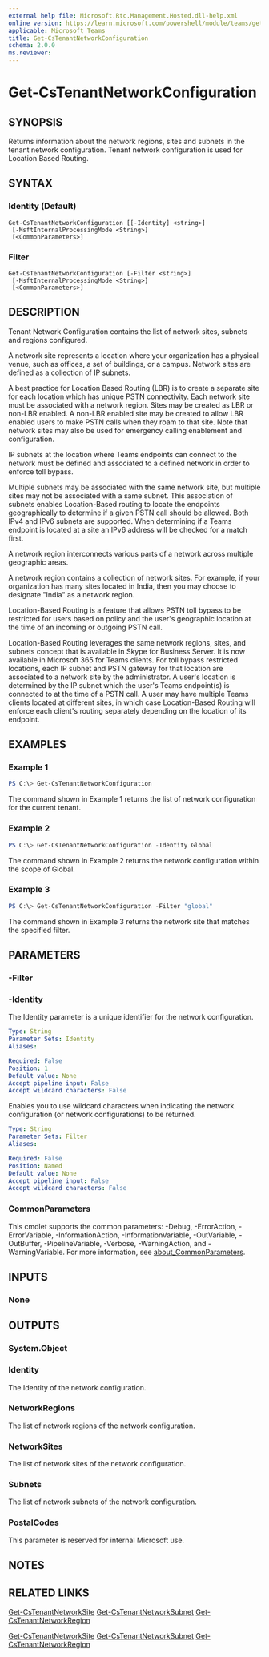 ```yaml
---
external help file: Microsoft.Rtc.Management.Hosted.dll-help.xml
online version: https://learn.microsoft.com/powershell/module/teams/get-cstenantnetworkconfiguration
applicable: Microsoft Teams
title: Get-CsTenantNetworkConfiguration
schema: 2.0.0
ms.reviewer:
---
```


# Get-CsTenantNetworkConfiguration

## SYNOPSIS

Returns information about the network regions, sites and subnets in the tenant network configuration. Tenant network configuration is used for Location Based Routing.

## SYNTAX

### Identity (Default)

```
Get-CsTenantNetworkConfiguration [[-Identity] <string>]
 [-MsftInternalProcessingMode <String>]
 [<CommonParameters>]
```

### Filter

```
Get-CsTenantNetworkConfiguration [-Filter <string>]
 [-MsftInternalProcessingMode <String>]
 [<CommonParameters>]
```

## DESCRIPTION
Tenant Network Configuration contains the list of network sites, subnets and regions configured.

A network site represents a location where your organization has a physical venue, such as offices, a set of buildings, or a campus. Network sites are defined as a collection of IP subnets.

A best practice for Location Based Routing (LBR) is to create a separate site for each location which has unique PSTN connectivity.  Each network site must be associated with a network region. Sites may be created as LBR or non-LBR enabled. A non-LBR enabled site may be created to allow LBR enabled users to make PSTN calls when they roam to that site. Note that network sites may also be used for emergency calling enablement and configuration.

IP subnets at the location where Teams endpoints can connect to the network must be defined and associated to a defined network in order to enforce toll bypass.

Multiple subnets may be associated with the same network site, but multiple sites may not be associated with a same subnet. This association of subnets enables Location-Based routing to locate the endpoints geographically to determine if a given PSTN call should be allowed. Both IPv4 and IPv6 subnets are supported. When determining if a Teams endpoint is located at a site an IPv6 address will be checked for a match first.

A network region interconnects various parts of a network across multiple geographic areas.

A network region contains a collection of network sites. For example, if your organization has many sites located in India, then you may choose to designate "India" as a network region.

Location-Based Routing is a feature that allows PSTN toll bypass to be restricted for users based on policy and the user's geographic location at the time of an incoming or outgoing PSTN call.

Location-Based Routing leverages the same network regions, sites, and subnets concept that is available in Skype for Business Server. It is now available in Microsoft 365 for Teams clients. For toll bypass restricted locations, each IP subnet and PSTN gateway for that location are associated to a network site by the administrator. A user's location is determined by the IP subnet which the user's Teams endpoint(s) is connected to at the time of a PSTN call. A user may have multiple Teams clients located at different sites, in which case Location-Based Routing will enforce each client's routing separately depending on the location of its endpoint.

## EXAMPLES

### Example 1

```powershell
PS C:\> Get-CsTenantNetworkConfiguration
```

The command shown in Example 1 returns the list of network configuration for the current tenant.

### Example 2

```powershell
PS C:\> Get-CsTenantNetworkConfiguration -Identity Global
```

The command shown in Example 2 returns the network configuration within the scope of Global.

### Example 3

```powershell
PS C:\> Get-CsTenantNetworkConfiguration -Filter "global"
```

The command shown in Example 3 returns the network site that matches the specified filter.

## PARAMETERS

### -Filter

### -Identity

The Identity parameter is a unique identifier for the network configuration.

```yaml
Type: String
Parameter Sets: Identity
Aliases:

Required: False
Position: 1
Default value: None
Accept pipeline input: False
Accept wildcard characters: False
```

Enables you to use wildcard characters when indicating the network configuration (or network configurations) to be returned.

```yaml
Type: String
Parameter Sets: Filter
Aliases:

Required: False
Position: Named
Default value: None
Accept pipeline input: False
Accept wildcard characters: False
```

### CommonParameters
This cmdlet supports the common parameters: -Debug, -ErrorAction, -ErrorVariable, -InformationAction, -InformationVariable, -OutVariable, -OutBuffer, -PipelineVariable, -Verbose, -WarningAction, and -WarningVariable. For more information, see [about_CommonParameters](https://go.microsoft.com/fwlink/?LinkID=113216).

## INPUTS

### None

## OUTPUTS

### System.Object

### Identity

The Identity of the network configuration.

### NetworkRegions

The list of network regions of the network configuration.

### NetworkSites

The list of network sites of the network configuration.

### Subnets

The list of network subnets of the network configuration.

### PostalCodes

This parameter is reserved for internal Microsoft use.

## NOTES

## RELATED LINKS
[Get-CsTenantNetworkSite](https://learn.microsoft.com/powershell/module/teams/get-cstenantnetworksite)
[Get-CsTenantNetworkSubnet](https://learn.microsoft.com/powershell/module/teams/get-cstenantnetworksite)
[Get-CsTenantNetworkRegion](https://learn.microsoft.com/powershell/module/teams/get-cstenantnetworksite)

[Get-CsTenantNetworkSite](https://learn.microsoft.com/powershell/module/teams/get-cstenantnetworksite)
[Get-CsTenantNetworkSubnet](https://learn.microsoft.com/powershell/module/teams/get-cstenantnetworksubnet)
[Get-CsTenantNetworkRegion](https://learn.microsoft.com/powershell/module/teams/get-cstenantnetworkregion)
